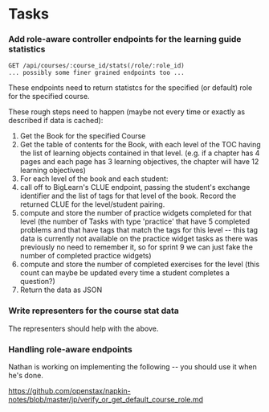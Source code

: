 # Tasks

### Add role-aware controller endpoints for the learning guide statistics

```
GET /api/courses/:course_id/stats(/role/:role_id)
... possibly some finer grained endpoints too ...
```

These endpoints need to return statistcs for the specified (or default) role
for the specified course.

These rough steps need to happen (maybe not every time or exactly as described if data is cached):

1. Get the Book for the specified Course
2. Get the table of contents for the Book, with each level of the TOC having
   the list of learning objects contained in that level. (e.g. if a chapter has
   4 pages and each page has 3 learning objectives, the chapter will have 12
   learning objectives)
3. For each level of the book and each student:
  1. call off to BigLearn's CLUE endpoint, passing the
     student's exchange identifier and the list of tags for that level of the book.
     Record the returned CLUE for the level/student pairing.
  2. compute and store the number of
     practice widgets completed for that level (the number of Tasks with type 'practice' that have
     5 completed problems and that have tags that match the tags for this level -- this tag data is currently not available on the practice widget tasks as there was previously no need to remember it, so for sprint 9 we can just fake the number of completed practice widgets)
  3. compute and store the number of completed exercises for the level (this count can maybe be updated
     every time a student completes a question?)
4. Return the data as JSON

### Write representers for the course stat data

The representers should help with the above.

### Handling role-aware endpoints

Nathan is working on implementing the following -- you should use it when he's done.

https://github.com/openstax/napkin-notes/blob/master/jp/verify_or_get_default_course_role.md
